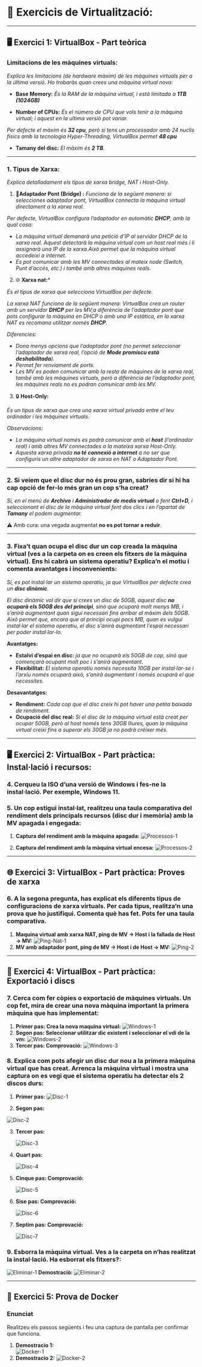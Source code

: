 # 📘 Exercicis de Virtualització:
---
## 🖥️ Exercici 1: VirtualBox - Part teòrica

### Limitacions de les màquines virtuals:
*Explica les limitacions (de hardware màxim) de les màquines virtuals per a la última versió. Ho trobaràs quan crees una màquina virtual nova:*
- **Base Memory:** *És la RAM de la màquina virtual, i està limitada a **1TB (1024GB)***
 
- **Number of CPUs:** *És el número de CPU que vols tenir a la màquina virtual; i aquest en la ultima versiò pot variar.*

*Per defecte el màxim és **32 cpu**, però si tens un processador amb 24 nuclis físics amb la tecnologia Hyper-Threading, VirtualBox permet **48 cpu***

- **Tamany del disc:** *El màxim és **2 TB**.*

---
### 1. Tipus de Xarxa:
*Explica detalladament els tipus de xarxa bridge, NAT i Host-Only.*
1. 🌉**Adaptador Pont (Bridge) :**
   *Funciona de la següent manera: si selecciones adaptador pont, VirtualBox connecta la màquina virtual directament a la xarxa real.*
 
  *Per defecte, VirtualBox configura l’adaptador en automàtic **DHCP**, amb la qual cosa:*
- *La màquina virtual demanarà una petició d’IP al servidor DHCP de la xarxa real. Aquest detectarà la màquina virtual com un host real més i li assignarà una IP de la xarxa.Això permet que la màquina virtual accedeixi a internet.*  
- *Es pot comunicar amb les MV connectades al mateix node (Switch, Punt d’accés, etc.) i també amb altres màquines reals.*

2. 🌐 **Xarxa nat:***

*És el tipus de xarxa que selecciona VirtualBox per defecte.*

*La xarxa NAT funciona de la següent manera:* *VirtualBox crea un router amb un servidor **DHCP** per les MV,a diferència de l’adaptador pont que pots configurar la màquina en DHCP o amb una IP estàtica, en la xarxa NAT es recomana utilitzar només **DHCP**.*

*Diferencies:*
- *Dona menys opcions que l’adaptador pont (no permet seleccionar l’adaptador de xarxa real, l’opció de **Mode promiscu està deshabilitada**).*
- *Permet fer renviament de ports.*
- *Les MV es poden comunicar amb la resta de màquines de la xarxa real, també amb les màquines virtuals, però a diferència de l’adaptador pont, les màquines reals no es podran comunicar amb les MV.*
 

3. 🔒 **Host-Only:**
   
*És un tipus de xarxa que crea una xarxa virtual privada entre el teu ordinador i les màquines virtuals.*

*Observacions:*
- *La màquina virtual només es podrà comunicar amb el **host** (l’ordinador real) i amb altres MV connectades a la mateixa xarxa Host-Only.*
- *Aquesta xarxa privada **no té connexió a internet** a no ser que configuris un altre adaptador de xarxa en NAT o Adaptador Pont.*

----
### 2. Si veiem que el disc dur no és prou gran, sabries dir si hi ha cap opció de fer-lo més gran un cop s’ha creat?

*Sí, en el menú de **Archivo** i **Administrador de medis virtual** o fent **Ctrl+D**, i seleccionant el disc de la màquina virtual fent dos clics i en l’apartat de **Tamany** el podem augmentar.*  

⚠️ Amb cura: una vegada augmentat **no es pot tornar a reduir**.

---
### 3. Fixa’t quan ocupa el disc dur un cop creada la màquina virtual (ves a la carpeta on es creen els fitxers de la màquina virtual). Ens hi cabrà un sistema operatiu? Explica’n el motiu i comenta avantatges i inconvenients:

*Sí, es pot instal·lar un sistema operatiu, ja que VirtualBox per defecte crea un **disc dinàmic**.* 

*El disc dinàmic vol dir que si crees un disc de 50GB, aquest disc **no ocuparà els 50GB des del principi**, sinó que ocuparà molt menys MB, i s’anirà augmentant quan sigui necessari fins arribar al màxim dels 50GB.*
*Això permet que, encara que al principi ocupi pocs MB, quan es vulgui instal·lar el sistema operatiu, el disc s’anirà augmentant l’espai necessari per poder instal·lar-lo.*

**Avantatges:**  
- **Estalvi d’espai en disc:** *ja que no ocuparà els 50GB de cop, sinó que començarà ocupant molt poc i s’anirà augmentant.* 
- **Flexibilitat:** *El sistema operatiu només necessita 10GB per instal·lar-se i l’arxiu només ocuparà això, s’anirà augmentant i només ocuparà el que necessites.*

**Desavantatges:**  
- **Rendiment:** *Cada cop que el disc creix hi pot haver una petita baixada de rendiment.*  
- **Ocupació del disc real:** *Si el disc de la màquina virtual està creat per ocupar 50GB, però al host només tens 30GB lliures, quan la màquina virtual creixi fins a superar els 30GB ja no podrà créixer més.*

---
## 🖥️ Exercici 2: VirtualBox - Part pràctica: Instal·lació i recursos:

### 4. Cerqueu la ISO d’una versió de Windows i fes-ne la instal·lació. Per exemple, Windows 11.  
### 5. Un cop estigui instal·lat, realitzeu una taula comparativa del rendiment dels principals recursos (disc dur i memòria) amb la MV apagada i engegada:
1. **Captura del rendiment amb la màquina apagada:**
![Processos-1](./Captures/Processos-1.png) 

2. **Captura del rendiment amb la màquina virtual encesa:**
![Processos-2](./Captures/Processos-2.png) 

---


## 🌐 Exercici 3: VirtualBox - Part pràctica: Proves de xarxa

### 6. A la segona pregunta, has explicat els diferents tipus de configuracions de xarxa virtuals. Per cada tipus, realitza’n una prova que ho justifiqui. Comenta què has fet. Pots fer una taula comparativa.

1. **Maquina virtual amb xarxa NAT, ping de MV -> Host i la fallada de Host -> MV:**
![Ping-Nat-1](./Captures/Ping-Nat-1.png) 
1. **MV amb adaptador pont, ping de MV -> Host i de Host -> MV:**
![Ping-2](./Captures/Ping-2.png)

---

## 💾 Exercici 4: VirtualBox - Part pràctica: Exportació i discs

### 7. Cerca com fer còpies o exportació de màquines virtuals. Un cop fet, mira de crear una nova màquina important la primera màquina que has implementat:
1. **Primer pas: Crea la nova maquina virtual:**
 ![Windows-1](./Captures/Windows-1.png)
2. **Segon pas: Seleccionar utilitzar dic existent i seleccionar el vdi de la vm:**
  ![Windows-2](./Captures/windows-2.png)
3. **Tercer pas: Comprovació:**
![Windows-3](./Captures/Windws-3.png)

### 8. Explica com pots afegir un disc dur nou a la primera màquina virtual que has creat. Arrenca la màquina virtual i mostra una captura on es vegi que el sistema operatiu ha detectar els 2 discos durs:

1. **Primer pas:**
 ![Disc-1](./Captures/Disco-1.png)

2. **Segon pas:**
   
  ![Disc-2](./Captures/Disco-2.png)

3. **Tercer pas:**
   
   ![Disc-3](./Captures/Disco-3.png)

4. **Quart pas:**
   
   ![Disc-4](./Captures/Dsico-4.png)

5. **Cinque pas: Comprovació:**
   
   ![Disc-5](./Captures/Disxo-5.png)
  
6. **Sise pas: Comprovació:**
   
   ![Disc-6](./Captures/Disco-6.png)
  
7. **Septim pas: Comprovació:**
   
   ![Disc-7](./Captures/Disco-7.png)

### 9. Esborra la màquina virtual. Ves a la carpeta on n’has realitzat la instal·lació. Ha esborrat els fitxers?:
![Eliminar-1](./Captures/Eliinar-1.png)
**Demostraciò:**
![Eliminar-2](./Captures/Eliminar-2.png)


---

## 🐳 Exercici 5: Prova de Docker

### Enunciat
Realitzeu els passos següents i feu una captura de pantalla per confirmar que funciona.

1. **Demostracio 1:**  
![Docker-1](./Captures/Docker-1.png)
2. **Demostracio 2:**
![Docker-2](./Captures/Docker-2.png)

